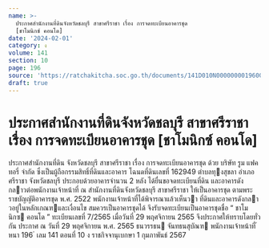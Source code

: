```yaml
---
name: >-
  ประกาศสำนักงานที่ดินจังหวัดชลบุรี สาขาศรีราชา เรื่อง การจดทะเบียนอาคารชุด
  [ชาโมนิกซ์ คอนโด]
date: '2024-02-01'
category: ง
volume: 141
section: 10
page: 196
source: 'https://ratchakitcha.soc.go.th/documents/141D010N0000000019600.pdf'
draft: true
---
```


# ประกาศสำนักงานที่ดินจังหวัดชลบุรี สาขาศรีราชา เรื่อง การจดทะเบียนอาคารชุด [ชาโมนิกซ์ คอนโด]

ประกาศสํานักงานที่ดิน จังหวัดชลบุรี สาขาศรีราชา เรื่อง การจดทะเบียนอาคารชุด ด้วย บริษัท รูม แฟคทอรี่ จํากัด ซึ่งเป็นผู้ถือกรรมสิทธิ์ที่ดินและอาคาร โฉนดที่ดินเลขที่ 162949 ตําบลทุงสุขลา อําเภอศรีราชา จังหวัดชลบุรี ประกอบด้วยอาคารจํานวน 2 หลัง ได้ยื่นขอจดทะเบียนที่ดิน และอาคารดังกลาวต่อพนักงานเจ้าหน้าที่ ณ สํานักงานที่ดินจังหวัดชลบุรี สาขาศรีราชา ให้เป็นอาคารชุด ตามพระราชบัญญัติอาคารชุด พ.ศ. 2522 พนักงานเจ้าหน้าที่ได้พิจารณาแล้วเห็นวา ที่ดินและอาคารดังกลาวอยู่ในหลักเกณฑและเงื่อนไข สมควรเป็นอาคารชุดได้ จึงรับจดทะเบียนเป็นอาคารชุดชื่อ “ ชาโมนิกซ คอนโด ” ทะเบียนเลขที่ 7/2565 เมื่อวันที่ 29 พฤศจิกายน 2565 จึงประกาศให้ทราบโดยทั่วกัน ประกาศ ณ วันที่ 29 พฤศจิกายน พ.ศ. 2565 ธนวรรธน จันทธนสุบัณฑ พนักงานเจ้าหน้าที่ ้ หนา 196 ่ เลม 141 ตอนที่ 10 ง ราชกิจจานุเบกษา 1 กุมภาพันธ์ 2567
